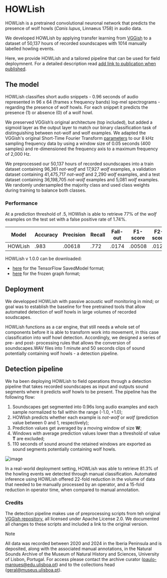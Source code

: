 # HOWLish

HOWLish is a pretrained convolutional neuronal network that predicts the presence of wolf howls (*Canis lupus*, Linnaeus 1758) in audio data. 

We developed HOWLish by applying transfer learning from [VGGish](https://github.com/tensorflow/models/tree/master/research/audioset/vggish) to a dataset of 50,137 hours of recorded soundscapes with 1014 manually labelled howling events. 

Here, we provide HOWLish and a tailored pipeline that can be used for field deploymnent. For a detailed description read <ins>add link to publication when published</ins>.

## The model

HOWLish classifies short audio snippets - 0.96 seconds of audio represented in 96 x 64 (frames x frequency bands) log-mel spectrograms - regarding the presence of wolf howls. For each snippet it predicts the presence (1) or absence (0) of a wolf howl.

We preserved VGGish’s original architecture (top included), but added a sigmoid layer as the output layer to match our binary classification task of distinguishing between not-wolf and wolf examples. We adapted the VGGish's original Short-Time Fourier Transform [parameters](https://github.com/tensorflow/models/blob/master/research/audioset/vggish/vggish_params.py) to our 8 kHz sampling frequency data by using a window size of 0.05 seconds (400 samples) and re-dimensioned the frequency axis to a maximum frequency of 2,000 Hz.

We preprocessed our 50,137 hours of recorded soundscapes into a train dataset containing 96,361 *not-wolf* and 17,927 *wolf* examples, a validation dataset containing 41,475,717 *not-wolf* and 2,290 *wolf* examples, and a test dataset containing 36,198,705 *not-wolf* examples and 5,081 *wolf* examples. We randomly undersampled the majority class and used class weights during training to balance both classes. 

### Performance

At a prediction threshold of .5, HOWlish is able to retrieve 77% of the *wolf* examples on the test set with a false positive rate of 1.74%. 

| Model  | Accuracy | Precision | Recall | Fall-out | F1-score | F2-score | AUC | PRC |
| ------------- | ------------- | ------------- | ------------- | ------------- | ------------- | ------------- | ------------- | ------------- |
| HOWLish  | .983  | .00618  | .772  | .0174  | .00508  | .0123  | .939  | .0897  |

HOWLish v 1.0.0 can be downloaded: 
- [here](https://drive.google.com/file/d/1SdULuhgMdjlN5rLRAPm1dW6M6ASdT6Pp/view?usp=drive_link) for the TensorFlow SavedModel format; 
- [here](https://drive.google.com/file/d/1Sdt5TwN-OteMp7fV7ub9G109d-dSo8du/view?usp=sharing) for the frozen graph format; 

## Deployment

We developped HOWLish with passive acoustic wolf monitoring in mind; or goal was to establish the baseline for free pretrained tools that allow automated detection of wolf howls in large volumes of recorded soudscapes. 

HOWLish functions as a car engine, that still needs a whole set of components before it is able to transform work into movement, in this case classification into wolf howl detection. 
Accordingly, we designed a series of pre- and post- processing rules that allows the conversion of soundscapes.WAV files into 1 minute and 50 seconds clips of sound potentially containing wolf howls - a detection pipeline. 

## Detection pipeline

We ha been deploying HOWLish to field operations through a detection pipeline that takes recorded soundscapes as input and outputs sound segments where it predicts wolf howls to be present. The pipeline has the following flow:

1) Soundscapes get segmented into 0.96s long audio examples and each sample normalized to fall within the range (-1.0, +1.0);
2) HOWlish predicts whether each example is *not-wolf* or *wolf* (prediction value between 0 and 1, respectively);
3) Prediction values get averaged by a moving window of size **W**;
4) Windows with average prediction values lower than a threshold of value **T** are excluded;
5) 110 seconds of sound around the retained windows are exported as sound segments potentially containing wolf howls.

![image](https://github.com/user-attachments/assets/8398a0cb-9243-427c-bdc3-380113651bd1)



In a real-world deployment setting, HOWLish was able to retrieve 81.3% of the howling events we detected through manual classification. Automated inference using HOWLish offered 22-fold reduction in the volume of data that needed to be manually processed by an operator, and a 15-fold reduction in operator time, when compared to manual annotation.

### Credits
The detection pipeline makes use of preprocessing scripts from teh original [VGGish repository](https://github.com/tensorflow/models/tree/master/research/audioset/vggish), all licensed under Apache License 2.0. We documented all changes to these scripts and included a link to the original version. 


> [!NOTE]
> All data was recorded between 2020 and 2024 in the Iberia Peninsula and is deposited, along with the associated manual annotations, in the Natural Sounds Archive of the Museum of Natural History and Sciences, University of Lisbon, Portugal. For access please contact the archive curator (paulo-marques@edu.ulisboa.pt) and to the collections head (geral@museus.ulisboa.pt).

